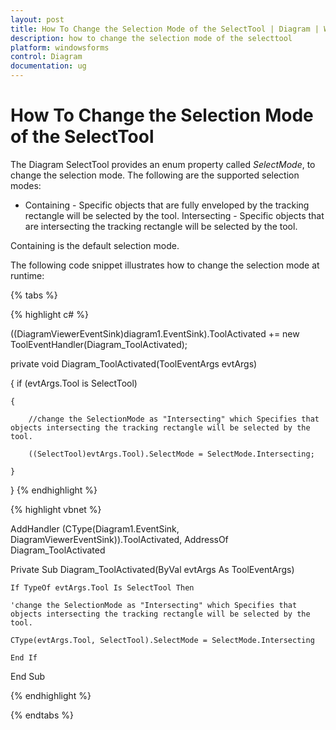 ```yaml
---
layout: post
title: How To Change the Selection Mode of the SelectTool | Diagram | Windows Forms | Syncfusion
description: how to change the selection mode of the selecttool
platform: windowsforms
control: Diagram
documentation: ug
---
```


# How To Change the Selection Mode of the SelectTool

The Diagram SelectTool provides an enum property called _SelectMode_, to change the selection mode. The following are the supported selection modes: 

* Containing - Specific objects that are fully enveloped by the tracking rectangle will be selected by the tool.
Intersecting - Specific objects that are intersecting the tracking rectangle will be selected by the tool. 

Containing is the default selection mode. 

The following code snippet illustrates how to change the selection mode at runtime:

{% tabs %}

{% highlight c# %}

((DiagramViewerEventSink)diagram1.EventSink).ToolActivated += new ToolEventHandler(Diagram_ToolActivated);

private void Diagram_ToolActivated(ToolEventArgs evtArgs)

{
	if (evtArgs.Tool is SelectTool)

	{

		//change the SelectionMode as "Intersecting" which Specifies that objects intersecting the tracking rectangle will be selected by the tool.

		((SelectTool)evtArgs.Tool).SelectMode = SelectMode.Intersecting;

	}
}
{% endhighlight %}

{% highlight vbnet %}

AddHandler (CType(Diagram1.EventSink, DiagramViewerEventSink)).ToolActivated, AddressOf Diagram_ToolActivated

Private Sub Diagram_ToolActivated(ByVal evtArgs As ToolEventArgs)

	If TypeOf evtArgs.Tool Is SelectTool Then

	'change the SelectionMode as "Intersecting" which Specifies that objects intersecting the tracking rectangle will be selected by the tool. 

	CType(evtArgs.Tool, SelectTool).SelectMode = SelectMode.Intersecting

	End If

End Sub

{% endhighlight %}

{% endtabs %}

